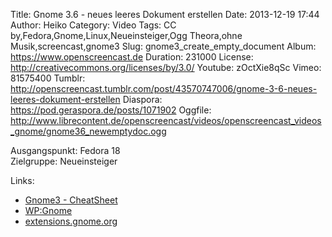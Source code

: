 Title: Gnome 3.6 - neues leeres Dokument erstellen
Date: 2013-12-19 17:44
Author: Heiko
Category: Video
Tags: CC by,Fedora,Gnome,Linux,Neueinsteiger,Ogg Theora,ohne Musik,screencast,gnome3
Slug: gnome3_create_empty_document
Album: https://www.openscreencast.de
Duration: 231000
License: http://creativecommons.org/licenses/by/3.0/
Youtube: zOctXie8qSc
Vimeo: 81575400
Tumblr: http://openscreencast.tumblr.com/post/43570747006/gnome-3-6-neues-leeres-dokument-erstellen
Diaspora: https://pod.geraspora.de/posts/1071902
Oggfile: http://www.librecontent.de/openscreencast/videos/openscreencast_videos_gnome/gnome36_newemptydoc.ogg

Ausgangspunkt: Fedora 18  
Zielgruppe: Neueinsteiger  

Links:

  * [Gnome3 - CheatSheet](http://live.gnome.org/GnomeShell/CheatSheet "Link zu gnome.org" )
  * [WP:Gnome](http://de.wikipedia.org/wiki/Gnome "Link zu Wikipedia Gnome" )
  * [extensions.gnome.org](http://extensions.gnome.org "Link zu extensions von gnome3" )

